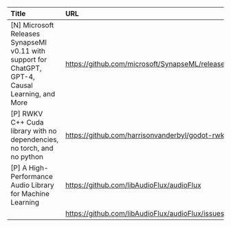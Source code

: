| Title                                                                                             | URL                                                         |   Score | Date                |
|:--------------------------------------------------------------------------------------------------|:------------------------------------------------------------|--------:|:--------------------|
| [N] Microsoft Releases SynapseMl v0.11 with support for ChatGPT, GPT-4, Causal Learning, and More | https://github.com/microsoft/SynapseML/releases/tag/v0.11.0 |     230 | 2023-04-25 17:45:33 |
| [P] RWKV C++ Cuda library with no dependencies, no torch, and no python                           | https://github.com/harrisonvanderbyl/godot-rwkv             |     121 | 2023-04-26 04:38:51 |
| [P] A High-Performance Audio Library for Machine Learning                                         | https://github.com/libAudioFlux/audioFlux                   |      36 | 2023-04-26 10:29:25 |
|                                                                                                   | https://github.com/libAudioFlux/audioFlux/issues/22         |         |                     |